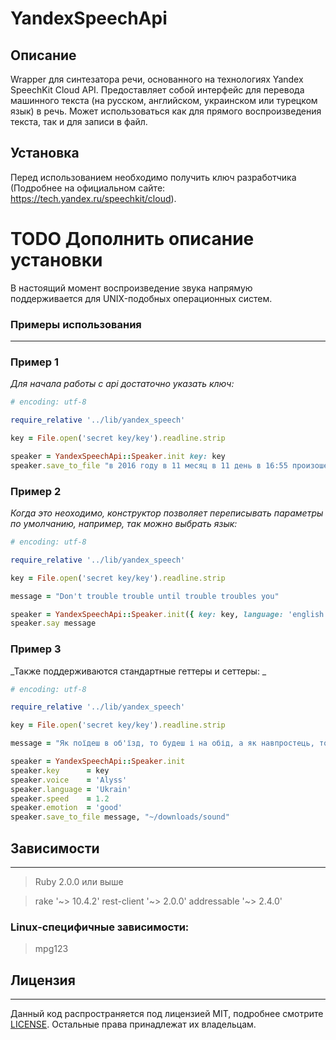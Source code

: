 # YandexSpeechApi

## Описание

Wrapper для синтезатора речи, основанного на технологиях Yandex SpeechKit Cloud API.  Предоставляет собой интерфейс для перевода машинного текста (на русском,  английском, украинском или турецком язык) в речь. Может использоваться как для прямого  воспроизведения текста, так и для записи в файл.

## Установка

Перед использованием необходимо получить ключ разработчика (Подробнее на официальном сайте: https://tech.yandex.ru/speechkit/cloud).

# TODO Дополнить описание установки

В настоящий момент воспроизведение звука напрямую поддерживается для UNIX-подобных операционных систем. 

### Примеры использования
----

### Пример 1

_Для начала работы с api достаточно указать ключ:_

```ruby
# encoding: utf-8

require_relative '../lib/yandex_speech'

key = File.open('secret key/key').readline.strip

speaker = YandexSpeechApi::Speaker.init key: key
speaker.save_to_file "в 2016 году в 11 месяц в 11 день в 16:55 произошел котоапокалипсис, а cтранная робо-женщина научились говорить."
```

### Пример 2

_Когда это неоходимо, конструктор позволяет переписывать параметры по умолчанию, например, так можно выбрать язык:_

```ruby
# encoding: utf-8

require_relative '../lib/yandex_speech'

key = File.open('secret key/key').readline.strip

message = "Don't trouble trouble until trouble troubles you"

speaker = YandexSpeechApi::Speaker.init({ key: key, language: 'english', voice: :zahar, speed: 0.23 })
speaker.say message
```

### Пример 3

_Также поддерживаются стандартные геттеры и сеттеры: _

```ruby
# encoding: utf-8

require_relative '../lib/yandex_speech'

key = File.open('secret key/key').readline.strip

message = "Як поїдеш в об'їзд, то будеш і на обід, а як навпростець, то увечері."

speaker = YandexSpeechApi::Speaker.init
speaker.key      = key
speaker.voice    = 'Alyss'
speaker.language = 'Ukrain'
speaker.speed    = 1.2
speaker.emotion  = 'good'
speaker.save_to_file message, "~/downloads/sound"
```

## Зависимости
----

> Ruby 2.0.0 или выше

> rake          '~> 10.4.2'
> rest-client   '~> 2.0.0'
> addressable   '~> 2.4.0'

### Linux-специфичные зависимости:

> mpg123

## Лицензия
----

Данный код распространяется под лицензией MIT, подробнее смотрите [LICENSE](./LICENSE). Остальные права принадлежат их владельцам.

